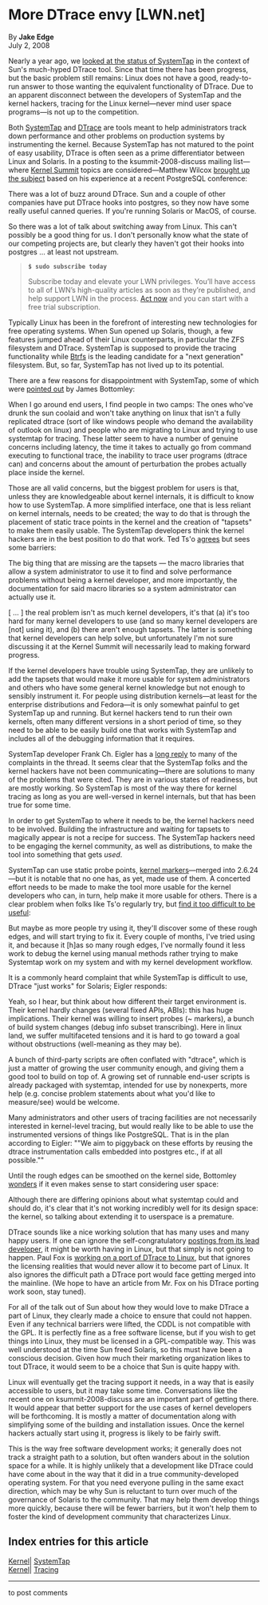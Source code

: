 # More DTrace envy [LWN.net]

By **Jake Edge**  
July 2, 2008 

Nearly a year ago, we [looked at the status of SystemTap](http://lwn.net/Articles/244536/) in the context of Sun's much-hyped DTrace tool. Since that time there has been progress, but the basic problem still remains: Linux does not have a good, ready-to-run answer to those wanting the equivalent functionality of DTrace. Due to an apparent disconnect between the developers of SystemTap and the kernel hackers, tracing for the Linux kernel—never mind user space programs—is not up to the competition. 

Both [SystemTap](http://sourceware.org/systemtap/) and [DTrace](http://opensolaris.org/os/community/dtrace/) are tools meant to help administrators track down performance and other problems on production systems by instrumenting the kernel. Because SystemTap has not matured to the point of easy usability, DTrace is often seen as a prime differentiator between Linux and Solaris. In a posting to the ksummit-2008-discuss mailing list—where [Kernel Summit](https://www.linuxfoundation.org/events/kernel) topics are considered—Matthew Wilcox [brought up the subject](https://lists.linux-foundation.org/pipermail/ksummit-2008-discuss/2008-June/000149.html) based on his experience at a recent PostgreSQL conference: 

There was a lot of buzz around DTrace. Sun and a couple of other companies have put DTrace hooks into postgres, so they now have some really useful canned queries. If you're running Solaris or MacOS, of course. 

So there was a lot of talk about switching away from Linux. This can't possibly be a good thing for us. I don't personally know what the state of our competing projects are, but clearly they haven't got their hooks into postgres ... at least not upstream. 

> **`$ sudo subscribe today`**
> 
> Subscribe today and elevate your LWN privileges. You’ll have access to all of LWN’s high-quality articles as soon as they’re published, and help support LWN in the process. [Act now](https://lwn.net/Promo/nst-sudo/claim) and you can start with a free trial subscription. 

Typically Linux has been in the forefront of interesting new technologies for free operating systems. When Sun opened up Solaris, though, a few features jumped ahead of their Linux counterparts, in particular the ZFS filesystem and DTrace. SystemTap is supposed to provide the tracing functionality while [Btrfs](http://btrfs.wiki.kernel.org/index.php/Main_Page) is the leading candidate for a "next generation" filesystem. But, so far, SystemTap has not lived up to its potential. 

There are a few reasons for disappointment with SystemTap, some of which were [pointed out](https://lists.linux-foundation.org/pipermail/ksummit-2008-discuss/2008-June/000153.html) by James Bottomley: 

When I go around end users, I find people in two camps: The ones who've drunk the sun coolaid and won't take anything on linux that isn't a fully replicated dtrace (sort of like windows people who demand the availability of outlook on linux) and people who are migrating to Linux and trying to use systemtap for tracing. These latter seem to have a number of genuine concerns including latency, the time it takes to actually go from command executing to functional trace, the inability to trace user programs (dtrace can) and concerns about the amount of perturbation the probes actually place inside the kernel. 

Those are all valid concerns, but the biggest problem for users is that, unless they are knowledgeable about kernel internals, it is difficult to know how to use SystemTap. A more simplified interface, one that is less reliant on kernel internals, needs to be created; the way to do that is through the placement of static trace points in the kernel and the creation of "tapsets" to make them easily usable. The SystemTap developers think the kernel hackers are in the best position to do that work. Ted Ts'o [agrees](https://lists.linux-foundation.org/pipermail/ksummit-2008-discuss/2008-June/000171.html) but sees some barriers: 

The big thing that are missing are the tapsets — the macro libraries that allow a system administrator to use it to find and solve performance problems without being a kernel developer, and more importantly, the documentation for said macro libraries so a system administrator can actually use it. 

[ ... ] the real problem isn't as much kernel developers, it's that (a) it's too hard for many kernel developers to use (and so many kernel developers are [not] using it), and (b) there aren't enough tapsets. The latter is something that kernel developers can help solve, but unfortunately I'm not sure discussing it at the Kernel Summit will necessarily lead to making forward progress. 

If the kernel developers have trouble using SystemTap, they are unlikely to add the tapsets that would make it more usable for system administrators and others who have some general kernel knowledge but not enough to sensibly instrument it. For people using distribution kernels—at least for the enterprise distributions and Fedora—it is only somewhat painful to get SystemTap up and running. But kernel hackers tend to run their own kernels, often many different versions in a short period of time, so they need to be able to be easily build one that works with SystemTap and includes all of the debugging information that it requires. 

SystemTap developer Frank Ch. Eigler has a [long reply](https://lists.linux-foundation.org/pipermail/ksummit-2008-discuss/2008-June/000192.html) to many of the complaints in the thread. It seems clear that the SystemTap folks and the kernel hackers have not been communicating—there are solutions to many of the problems that were cited. They are in various states of readiness, but are mostly working. So SystemTap is most of the way there for kernel tracing as long as you are well-versed in kernel internals, but that has been true for some time. 

In order to get SystemTap to where it needs to be, the kernel hackers need to be involved. Building the infrastructure and waiting for tapsets to magically appear is not a recipe for success. The SystemTap hackers need to be engaging the kernel community, as well as distributions, to make the tool into something that gets _used_. 

SystemTap can use static probe points, [kernel markers](http://lwn.net/Articles/245671/)—merged into 2.6.24—but it is notable that no one has, as yet, made use of them. A concerted effort needs to be made to make the tool more usable for the kernel developers who can, in turn, help make it more usable for others. There is a clear problem when folks like Ts'o regularly try, but [find it too difficult to be useful](https://lists.linux-foundation.org/pipermail/ksummit-2008-discuss/2008-June/000185.html): 

But maybe as more people try using it, they'll discover some of these rough edges, and will start trying to fix it. Every couple of months, I've tried using it, and because it [h]as so many rough edges, I've normally found it less work to debug the kernel using manual methods rather trying to make Systemtap work on my system and with my kernel development workflow. 

It is a commonly heard complaint that while SystemTap is difficult to use, DTrace "just works" for Solaris; Eigler responds: 

Yeah, so I hear, but think about how different their target environment is. Their kernel hardly changes (several fixed APIs, ABIs): this has huge implications. Their kernel was willing to insert probes (~ markers), a bunch of build system changes (debug info subset transcribing). Here in linux land, we suffer multifaceted tensions and it is hard to go toward a goal without obstructions (well-meaning as they may be). 

A bunch of third-party scripts are often conflated with "dtrace", which is just a matter of growing the user community enough, and giving them a good tool to build on top of. A growing set of runnable end-user scripts is already packaged with systemtap, intended for use by nonexperts, more help (e.g. concise problem statements about what you'd like to measure/see) would be welcome. 

Many administrators and other users of tracing facilities are not necessarily interested in kernel-level tracing, but would really like to be able to use the instrumented versions of things like PostgreSQL. That is in the plan according to Eigler: ""We aim to piggyback on these efforts by reusing the dtrace instrumentation calls embedded into postgres etc., if at all possible."" 

Until the rough edges can be smoothed on the kernel side, Bottomley [wonders](https://lists.linux-foundation.org/pipermail/ksummit-2008-discuss/2008-June/000181.html) if it even makes sense to start considering user space: 

Although there are differing opinions about what systemtap could and should do, it's clear that it's not working incredibly well for its design space: the kernel, so talking about extending it to userspace is a premature. 

DTrace sounds like a nice working solution that has many uses and many happy users. If one can ignore the self-congratulatory [postings from its lead developer](http://blogs.sun.com/bmc/entry/dtrace_on_linux), it might be worth having in Linux, but that simply is not going to happen. Paul Fox is [working on a port of DTrace to Linux](http://www.crisp.demon.co.uk/blog/archives/2008-06.html#e2008-06-29T22_09_45.txt), but that ignores the licensing realities that would never allow it to become part of Linux. It also ignores the difficult path a DTrace port would face getting merged into the mainline. (We hope to have an article from Mr. Fox on his DTrace porting work soon, stay tuned). 

For all of the talk out of Sun about how they would love to make DTrace a part of Linux, they clearly made a choice to ensure that could not happen. Even if any technical barriers were lifted, the CDDL is not compatible with the GPL. It is perfectly fine as a free software license, but if you wish to get things into Linux, they must be licensed in a GPL-compatible way. This was well understood at the time Sun freed Solaris, so this must have been a conscious decision. Given how much their marketing organization likes to tout DTrace, it would seem to be a choice that Sun is quite happy with. 

Linux will eventually get the tracing support it needs, in a way that is easily accessible to users, but it may take some time. Conversations like the recent one on ksummit-2008-discuss are an important part of getting there. It would appear that better support for the use cases of kernel developers will be forthcoming. It is mostly a matter of documentation along with simplifying some of the building and installation issues. Once the kernel hackers actually start using it, progress is likely to be fairly swift. 

This is the way free software development works; it generally does not track a straight path to a solution, but often wanders about in the solution space for a while. It is highly unlikely that a development like DTrace could have come about in the way that it did in a true community-developed operating system. For that you need everyone pulling in the same exact direction, which may be why Sun is reluctant to turn over much of the governance of Solaris to the community. That may help them develop things more quickly, because there will be fewer barriers, but it won't help them to foster the kind of development community that characterizes Linux. 

  
Index entries for this article  
---  
[Kernel](/Kernel/Index)| [SystemTap](/Kernel/Index#SystemTap)  
[Kernel](/Kernel/Index)| [Tracing](/Kernel/Index#Tracing)  
  


* * *

to post comments 
